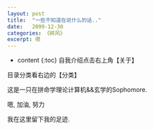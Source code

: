 ```yaml
---
layout: post
title:  "一些不知道在说什么的话.."
date:   2099-12-30
categories: 《碎风》
excerpt: 嗯
---
```


* content
{:toc}
自我介绍点击右上角【关于】

目录分类看右边的【分类】

这是一只在拼命学理论计算机&&玄学的Sophomore.

嗯, 加油, 努力

我在这里留下我的足迹.